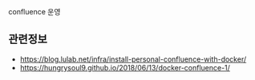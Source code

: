 confluence 운영

## 관련정보
- https://blog.lulab.net/infra/install-personal-confluence-with-docker/
- https://hungrysoul9.github.io/2018/06/13/docker-confluence-1/
